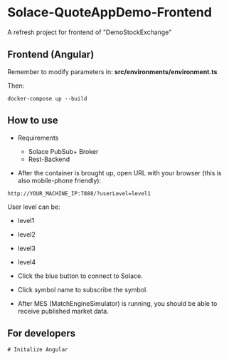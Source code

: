 # Solace-QuoteAppDemo-Frontend

A refresh project for frontend of "DemoStockExchange"

## Frontend (Angular)
Remember to modify parameters in:
__src/environments/environment.ts__

Then:

```shell
docker-compose up --build
```

## How to use
- Requirements
  - Solace PubSub+ Broker
  - Rest-Backend

- After the container is brought up, open URL with your browser (this is also mobile-phone friendly):
```
http://YOUR_MACHINE_IP:7888/?userLevel=level1
```

User level can be:
- level1
- level2
- level3
- level4

- Click the blue button to connect to Solace.

- Click symbol name to subscribe the symbol.

- After MES (MatchEngineSimulator) is running, you should be able to receive published market data.

## For developers
```shell
# Initalize Angular
```
